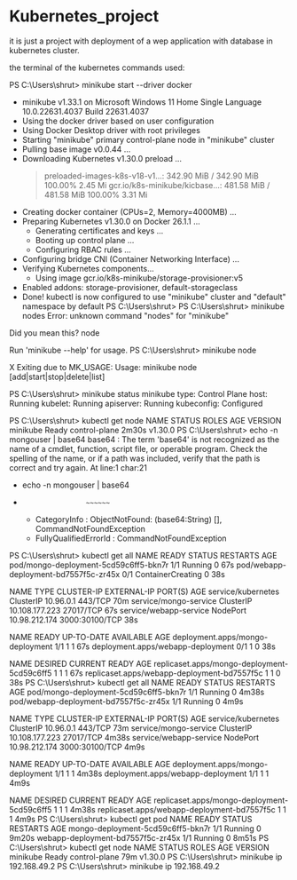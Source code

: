 # Kubernetes_project
it is just a project with deployment of a wep application with database in kubernetes cluster. 

the terminal of the kubernetes commands used: 

PS C:\Users\shrut> minikube start --driver docker
* minikube v1.33.1 on Microsoft Windows 11 Home Single Language 10.0.22631.4037 Build 22631.4037
* Using the docker driver based on user configuration
* Using Docker Desktop driver with root privileges
* Starting "minikube" primary control-plane node in "minikube" cluster
* Pulling base image v0.0.44 ...
* Downloading Kubernetes v1.30.0 preload ...
    > preloaded-images-k8s-v18-v1...:  342.90 MiB / 342.90 MiB  100.00% 2.45 Mi
    > gcr.io/k8s-minikube/kicbase...:  481.58 MiB / 481.58 MiB  100.00% 3.31 Mi
* Creating docker container (CPUs=2, Memory=4000MB) ...
* Preparing Kubernetes v1.30.0 on Docker 26.1.1 ...
  - Generating certificates and keys ...
  - Booting up control plane ...
  - Configuring RBAC rules ...
* Configuring bridge CNI (Container Networking Interface) ...
* Verifying Kubernetes components...
  - Using image gcr.io/k8s-minikube/storage-provisioner:v5
* Enabled addons: storage-provisioner, default-storageclass
* Done! kubectl is now configured to use "minikube" cluster and "default" namespace by default
PS C:\Users\shrut>
PS C:\Users\shrut> minikube nodes
Error: unknown command "nodes" for "minikube"

Did you mean this?
        node

Run 'minikube --help' for usage.
PS C:\Users\shrut> minikube node

X Exiting due to MK_USAGE: Usage: minikube node [add|start|stop|delete|list]

PS C:\Users\shrut> minikube status
minikube
type: Control Plane
host: Running
kubelet: Running
apiserver: Running
kubeconfig: Configured

PS C:\Users\shrut> kubectl get node
NAME       STATUS   ROLES           AGE     VERSION
minikube   Ready    control-plane   2m30s   v1.30.0
PS C:\Users\shrut> echo -n mongouser | base64
base64 : The term 'base64' is not recognized as the name of a
cmdlet, function, script file, or operable program. Check the
spelling of the name, or if a path was included, verify that
the path is correct and try again.
At line:1 char:21
+ echo -n mongouser | base64
+                     ~~~~~~
    + CategoryInfo          : ObjectNotFound: (base64:String)
   [], CommandNotFoundException
    + FullyQualifiedErrorId : CommandNotFoundException

PS C:\Users\shrut> kubectl get all
NAME                                    READY   STATUS
    RESTARTS   AGE
pod/mongo-deployment-5cd59c6ff5-bkn7r   1/1     Running
    0          67s
pod/webapp-deployment-bd7557f5c-zr45x   0/1     ContainerCreating   0          38s

NAME                     TYPE        CLUSTER-IP       EXTERNAL-IP   PORT(S)          AGE
service/kubernetes       ClusterIP   10.96.0.1        <none>        443/TCP          70m
service/mongo-service    ClusterIP   10.108.177.223   <none>        27017/TCP        67s
service/webapp-service   NodePort    10.98.212.174    <none>        3000:30100/TCP   38s

NAME                                READY   UP-TO-DATE   AVAILABLE   AGE
deployment.apps/mongo-deployment    1/1     1            1           67s
deployment.apps/webapp-deployment   0/1     1            0           38s

NAME                                          DESIRED   CURRENT   READY   AGE
replicaset.apps/mongo-deployment-5cd59c6ff5   1         1         1       67s
replicaset.apps/webapp-deployment-bd7557f5c   1         1         0       38s
PS C:\Users\shrut> kubectl get all
NAME                                    READY   STATUS    RESTARTS   AGE
pod/mongo-deployment-5cd59c6ff5-bkn7r   1/1     Running   0          4m38s
pod/webapp-deployment-bd7557f5c-zr45x   1/1     Running   0          4m9s

NAME                     TYPE        CLUSTER-IP       EXTERNAL-IP   PORT(S)          AGE
service/kubernetes       ClusterIP   10.96.0.1        <none>        443/TCP          73m
service/mongo-service    ClusterIP   10.108.177.223   <none>        27017/TCP        4m38s
service/webapp-service   NodePort    10.98.212.174    <none>        3000:30100/TCP   4m9s

NAME                                READY   UP-TO-DATE   AVAILABLE   AGE
deployment.apps/mongo-deployment    1/1     1            1           4m38s
deployment.apps/webapp-deployment   1/1     1            1           4m9s

NAME                                          DESIRED   CURRENT   READY   AGE
replicaset.apps/mongo-deployment-5cd59c6ff5   1         1         1       4m38s
replicaset.apps/webapp-deployment-bd7557f5c   1         1         1       4m9s
PS C:\Users\shrut> kubectl get pod
NAME                                READY   STATUS    RESTARTS   AGE
mongo-deployment-5cd59c6ff5-bkn7r   1/1     Running   0          9m20s
webapp-deployment-bd7557f5c-zr45x   1/1     Running   0          8m51s
PS C:\Users\shrut> kubectl get node
NAME       STATUS   ROLES           AGE   VERSION
minikube   Ready    control-plane   79m   v1.30.0
PS C:\Users\shrut> minikube ip
192.168.49.2
PS C:\Users\shrut> minikube ip
192.168.49.2
